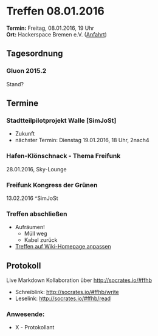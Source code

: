 # Treffen 08.01.2016
**Termin:** Freitag, 08.01.2016, 19 Uhr  
**Ort:** Hackerspace Bremen e.V. ([Anfahrt](https://www.hackerspace-bremen.de/anfahrt/))

## Tagesordnung
### Gluon 2015.2
Stand?


## Termine
### Stadtteilpilotprojekt Walle [SimJoSt]
* Zukunft
* nächster Termin: Dienstag 19.01.2016, 18 Uhr, 2nach4

### Hafen-Klönschnack - Thema Freifunk
28.01.2016, Sky-Lounge

### Freifunk Kongress der Grünen
13.02.2016 ^SimJoSt


### Treffen abschließen
* Aufräumen!
  * Müll weg
  * Kabel zurück
* [Treffen auf Wiki-Homepage anpassen](Home)


## Protokoll
Live Markdown Kollaboration über http://socrates.io/#ffhb
* Schreiblink: http://socrates.io/#ffhb/write
* Leselink: http://socrates.io/#ffhb/read

### Anwesende:
* X - Protokollant